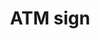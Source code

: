 ---
layout: smileys&emotion
title: ATM sign
emoji: atm_sign
permalink: 🏧.html
image: assets/img/3moji/atm_sign.png
---